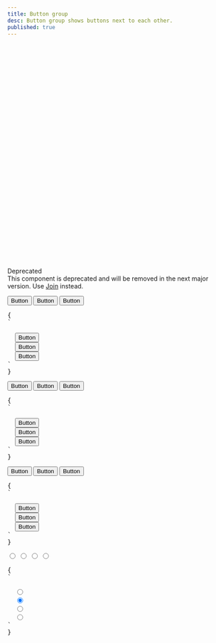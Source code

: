 ```yaml
---
title: Button group
desc: Button group shows buttons next to each other.
published: true
---
```


<script>
  import Component from "@components/Component.svelte"
  import ClassTable from "@components/ClassTable.svelte"
  import { prefix } from '$lib/stores';
  import { replace } from '$lib/actions';
</script>

<div class="alert alert-warning">
  <svg xmlns="http://www.w3.org/2000/svg" class="stroke-current shrink-0 h-6 w-6" fill="none" viewBox="0 0 24 24"><path stroke-linecap="round" stroke-linejoin="round" stroke-width="2" d="M12 9v2m0 4h.01m-6.938 4h13.856c1.54 0 2.502-1.667 1.732-3L13.732 4c-.77-1.333-2.694-1.333-3.464 0L3.34 16c-.77 1.333.192 3 1.732 3z" /></svg>
  <div>
    <div class="font-bold">Deprecated</div>
    <div>This component is deprecated and will be removed in the next major version. Use <a class="link" href="/components/join">Join</a> instead.</div>
  </div>
</div>

<ClassTable
data="{[
  { type:'component', class: 'btn-group', desc: 'Container for grouping multiple buttons' },
  { type:'responsive', class: 'btn-group-horizontal', desc: 'Show buttons horizontally (default)' },
  { type:'responsive', class: 'btn-group-vertical', desc: 'Show buttons vertically' },
]}"
/>

<Component title="Button group">
<div class="btn-group">
  <button class="btn btn-active">Button</button>
  <button class="btn">Button</button>
  <button class="btn">Button</button>
</div>
<pre slot="html" use:replace={{ to: $prefix }}>{
`<div class="$$btn-group">
  <button class="$$btn $$btn-active">Button</button>
  <button class="$$btn">Button</button>
  <button class="$$btn">Button</button>
</div>`
}</pre>
</Component>

<Component title="Button group vertical">
<div class="btn-group btn-group-vertical">
  <button class="btn btn-active">Button</button>
  <button class="btn">Button</button>
  <button class="btn">Button</button>
</div>
<pre slot="html" use:replace={{ to: $prefix }}>{
`<div class="$$btn-group btn-group-vertical">
  <button class="$$btn $$btn-active">Button</button>
  <button class="$$btn">Button</button>
  <button class="$$btn">Button</button>
</div>`
}</pre>
</Component>

<Component title="Responsive - Vertical for small screen, Horizontal on large screen">
<div class="btn-group btn-group-vertical lg:btn-group-horizontal">
  <button class="btn btn-active">Button</button>
  <button class="btn">Button</button>
  <button class="btn">Button</button>
</div>
<pre slot="html" use:replace={{ to: $prefix }}>{
`<div class="$$btn-group btn-group-vertical lg:btn-group-horizontal">
  <button class="$$btn $$btn-active">Button</button>
  <button class="$$btn">Button</button>
  <button class="$$btn">Button</button>
</div>`
}</pre>
</Component>

<Component title="Button group with radio buttons">
<div class="btn-group">
  <input type="radio" name="options" data-title="1" class="btn" />
  <input type="radio" name="options" data-title="2" checked="checked" class="btn" />
  <input type="radio" name="options" data-title="3" class="btn" />
  <input type="radio" name="options" data-title="4" class="btn" />
</div>
<pre slot="html" use:replace={{ to: $prefix }}>{
`<div class="$$btn-group">
  <input type="radio" name="options" data-title="1" class="$$btn" />
  <input type="radio" name="options" data-title="2" class="$$btn" checked />
  <input type="radio" name="options" data-title="3" class="$$btn" />
  <input type="radio" name="options" data-title="4" class="$$btn" />
</div>`
}</pre>
</Component>
